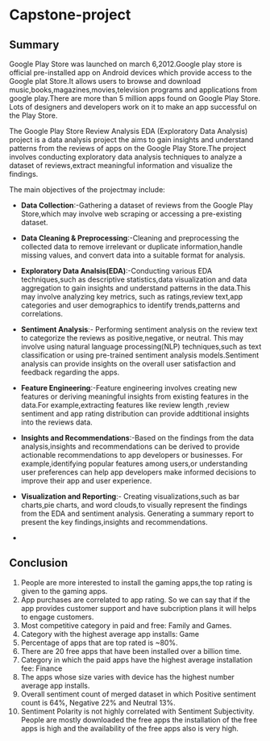 # Capstone-project
## Summary
Google Play Store  was launched on march 6,2012.Google play store is official pre-installed app on Android devices which provide access to the Google plat Store.It allows users to browse and download music,books,magazines,movies,television programs and applications from google play.There are more than 5 million apps found on Google Play Store. Lots of designers and developers work on it to make an app successful on the Play Store.

The Google Play Store Review Analysis EDA (Exploratory Data Analysis) project is a data analysis project the aims to gain insights and understand patterns from the reviews of apps on the Google Play Store.The project involves conducting exploratory data analysis techniques to analyze a dataset of reviews,extract meaningful information and visualize the findings.

The main objectives of the projectmay include:


*   **Data Collection**:-Gathering a dataset of reviews from the Google Play Store,which may involve web scraping or accessing a pre-existing  dataset.

*   **Data Cleaning & Preprocessing**:-Cleaning and preprocessing the collected data to remove irrelevant or duplicate information,handle missing values, and convert data into a suitable format for analysis.
 

*   **Exploratory Data Analsis(EDA)**:-Conducting various EDA techniques,such as descriptive statistics,data visualization and data aggregation to gain insights and understand patterns in the data.This may involve analyzing key metrics, such as ratings,review text,app categories and user demographics to identify trends,patterns and correlations.


*   **Sentiment Analysis**:- Performing sentiment analysis on the review text to categorize the reviews as positive,negative, or neutral. This may involve using natural language processing(NLP) techniques,such as text classification or using pre-trained sentiment analysis models.Sentiment analysis can provide insights on the overall user satisfaction and feedback regarding the apps.

*   **Feature Engineering**:-Feature engineering involves creating new features or deriving meaningful insights from existing features in the data.For example,extracting features like review length ,review sentiment and app rating distribution can provide addtitional insights into the reviews data.

*   **Insights and Recommendations**:-Based on the findings from the data analysis,insights and recommendations can be derived to provide actionable recommendations to app developers or businesses. For example,identifying popular features among users,or understanding user preferences can help app developers make informed decisions to improve their app and user experience. 


*   **Visualization and Reporting**:- Creating visualizations,such as bar charts,pie charts, and word clouds,to visually represent the findings from the EDA and sentiment analysis. Generating a summary report to present the key findings,insights and recommendations.
*   













## Conclusion
1. People are more interested to install the gaming apps,the top rating is given to the gaming apps.
2. App purchases are correlated to app rating. So we can say that if the app provides customer support and have subcription plans it will helps to engage customers.  
3.  Most competitive category in paid and free: Family and Games.
4. Category with the highest average app installs: Game
5.  Percentage of apps that are top rated is ~80%.
6.  There are 20 free apps that have been installed over a billion time.
7.  Category in which the paid apps have the highest average installation fee: Finance
8. The apps whose size varies with device has the highest number average app installs.
9. Overall sentiment count of merged dataset in which Positive sentiment count is 64%, Negative 22% and Neutral 13%.
10.  Sentiment Polarity is not highly correlated with Sentiment Subjectivity.
People are mostly downloaded the free apps the installation of the free apps is high and the availability of the free apps also is very high.
